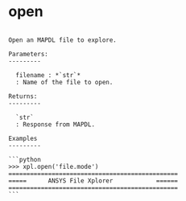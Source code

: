 # open

````{method} ansXpl.open(filename, option='')

Open an MAPDL file to explore.

Parameters:
---------

  filename : *`str`*
  : Name of the file to open.

Returns:
---------

  `str`
  : Response from MAPDL.

Examples
---------

```python
>>> xpl.open('file.mode')
===============================================
=====      ANSYS File Xplorer            ======
===============================================
```


````